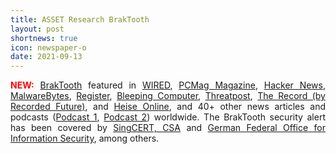 ```yaml
---
title: ASSET Research BrakTooth
layout: post
shortnews: true
icon: newspaper-o
date: 2021-09-13
---
```

<p style="text-align:justify">
<font color="red"><b>NEW:</b></font>
<a href="https://www.braktooth.com">BrakTooth</a> featured in 
<a href="https://www.wired.com/story/braktooth-bluetooth-whatsapp-fine-omg-cable">WIRED</a>, 
<a href="https://sea.pcmag.com/security/45801/braktooth-vulnerabilities-affect-countless-bluetooth-devices">PCMag Magazine</a>, 
<a href="https://thehackernews.com/2021/09/new-braktooth-flaws-leave-millions-of.html">Hacker News</a>, 
<a href="https://blog.malwarebytes.com/exploits-and-vulnerabilities/2021/09/braktooth-bluetooth-vulnerabilities-crash-all-the-devices">MalwareBytes</a>, 
<a href="https://www.theregister.com/2021/09/01/braktooth_vulnerabilities_put_bluetooth_users/">Register</a>, 
<a href="https://www.bleepingcomputer.com/news/security/bluetooth-braktooth-bugs-could-affect-billions-of-devices/">Bleeping Computer</a>, 
<a href="https://threatpost.com/bluetooth-bugs-dos-code-execution/169159/">Threatpost</a>, 
<a href="https://therecord.media/billions-of-devices-impacted-by-new-braktooth-bluetooth-vulnerabilities/"> The Record (by Recorded Future)</a>, 
and 
<a href="https://www.heise.de/news/Braktooth-Neue-Bluetooth-Luecken-bedrohen-unzaehlige-Geraete-6180540.html">Heise Online</a>, and 40+ other 
news articles and podcasts (<a href="https://www.youtube.com/watch?v=g2MRwdHtCDY">Podcast 1</a>, <a href="https://www.youtube.com/watch?v=s9zOQ91st6Y">Podcast 2</a>) 
worldwide. The BrakTooth security alert has been covered 
by <a href="https://www.csa.gov.sg/singcert/Alerts/al-2021-051">SingCERT, CSA</a> 
and <a href="https://www.bsi.bund.de/SharedDocs/Warnmeldungen/DE/TW/2021/09/warnmeldung_tw-t21-0163.html?nn=520060">German Federal Office for Information Security</a>, 
among others. 
</p>

